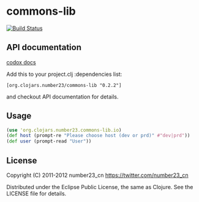 # commons-lib

[![Build Status](https://secure.travis-ci.org/number23/commons-lib.png)](http://travis-ci.org/number23/commons-lib)

## API documentation
[codox docs](http://number23.github.com/commons-lib/)

Add this to your project.clj :dependencies list:

    [org.clojars.number23/commons-lib "0.2.2"]

and checkout API documentation for details.

## Usage

``` clojure
(use 'org.clojars.number23.commons-lib.io)
(def host (prompt-re "Please choose host (dev or prd)" #"dev|prd"))
(def user (prompt-read "User"))
```


## License

Copyright (C) 2011-2012 number23_cn <https://twitter.com/number23_cn>

Distributed under the Eclipse Public License, the same as Clojure. See the
LICENSE file for details.
